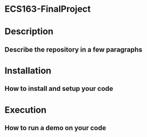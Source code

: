 # ECS163-FinalProject


# Description
## Describe the repository in a few paragraphs

# Installation
## How to install and setup your code
# Execution
## How to run a demo on your code
